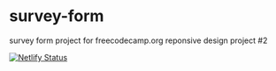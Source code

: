 # survey-form
survey form project for freecodecamp.org reponsive design project #2 

[![Netlify Status](https://api.netlify.com/api/v1/badges/7c6c506e-e94a-4077-9cc9-8a4e6473d302/deploy-status)](https://app.netlify.com/sites/survey-form-fcp/deploys)
